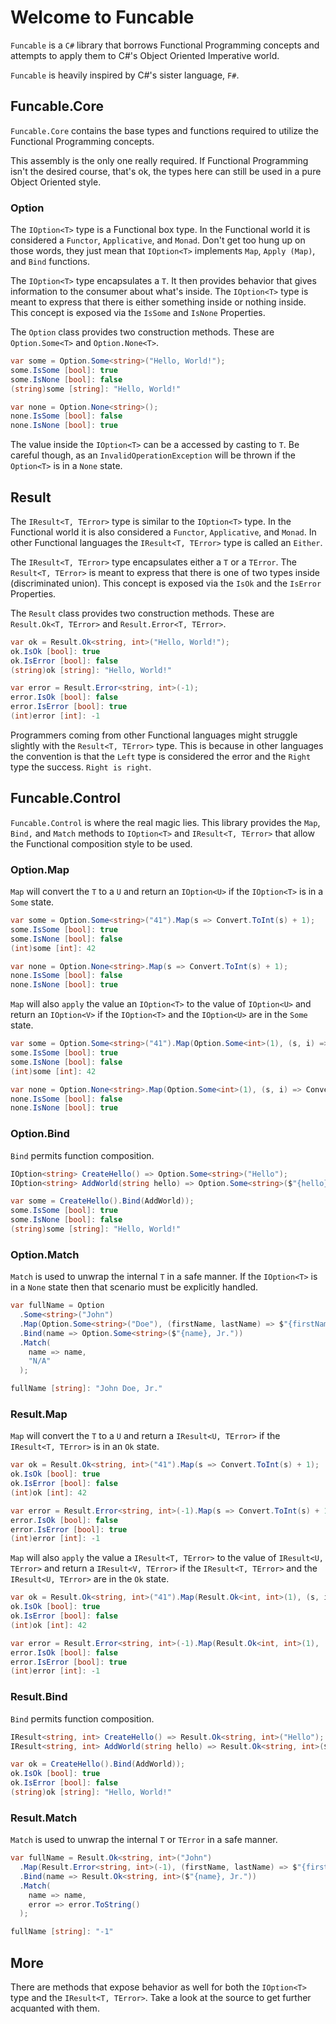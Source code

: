 # Welcome to Funcable

`Funcable` is a `C#` library that borrows Functional Programming concepts and attempts to apply them to
C#'s Object Oriented Imperative world.

`Funcable` is heavily inspired by C#'s sister language, `F#`.

## Funcable.Core

`Funcable.Core` contains the base types and functions required to utilize the Functional Programming concepts.

This assembly is the only one really required. If Functional Programming isn't the desired course, that's ok, the types here can still be used in a pure Object Oriented style.

### Option

The `IOption<T>` type is a Functional box type. In the Functional world it is considered a `Functor`, `Applicative`, and `Monad`. Don't get too hung up on those words, they just mean that `IOption<T>` implements `Map`, `Apply (Map)`, and `Bind` functions.

The `IOption<T>` type encapsulates a `T`. It then provides behavior that gives information to the consumer about what's inside. The `IOption<T>` type is meant to express that there is either something inside or nothing inside. This concept is exposed via the `IsSome` and `IsNone` Properties.

The `Option` class provides two construction methods. These are `Option.Some<T>` and `Option.None<T>`.

```csharp
var some = Option.Some<string>("Hello, World!");
some.IsSome [bool]: true
some.IsNone [bool]: false
(string)some [string]: "Hello, World!"

var none = Option.None<string>();
none.IsSome [bool]: false
none.IsNone [bool]: true
```

The value inside the `IOption<T>` can be a accessed by casting to `T`. Be careful though, as an `InvalidOperationException` will be thrown if the `Option<T>` is in a `None` state.

## Result

The `IResult<T, TError>` type is similar to the `IOption<T>` type. In the Functional world it is also considered a `Functor`, `Applicative`, and `Monad`. In other Functional languages the `IResult<T, TError>` type is called an `Either`.

The `IResult<T, TError>` type encapsulates either a `T` or a `TError`. The `Result<T, TError>` is meant to express that there is one of two types inside (discriminated union). This concept is exposed via the `IsOk` and the `IsError` Properties.

The `Result` class provides two construction methods. These are `Result.Ok<T, TError>` and `Result.Error<T, TError>`.

```csharp
var ok = Result.Ok<string, int>("Hello, World!");
ok.IsOk [bool]: true
ok.IsError [bool]: false
(string)ok [string]: "Hello, World!"

var error = Result.Error<string, int>(-1);
error.IsOk [bool]: false
error.IsError [bool]: true
(int)error [int]: -1
```

Programmers coming from other Functional languages might struggle slightly with the `Result<T, TError>` type. This is because in other languages the convention is that the `Left` type is considered the error and the `Right` type the success. `Right is right`.

## Funcable.Control

`Funcable.Control` is where the real magic lies. This library provides the `Map`, `Bind,` and `Match` methods to `IOption<T>` and `IResult<T, TError>` that allow the Functional composition style to be used.

### Option.Map

`Map` will convert the `T` to a `U` and return an `IOption<U>` if the `IOption<T>` is in a `Some` state.

```csharp
var some = Option.Some<string>("41").Map(s => Convert.ToInt(s) + 1);
some.IsSome [bool]: true
some.IsNone [bool]: false
(int)some [int]: 42

var none = Option.None<string>.Map(s => Convert.ToInt(s) + 1);
none.IsSome [bool]: false
none.IsNone [bool]: true
```

`Map` will also `apply` the value an `IOption<T>` to the value of `IOption<U>` and return an `IOption<V>` if the `IOption<T>` and the `IOption<U>` are in the `Some` state.

```csharp
var some = Option.Some<string>("41").Map(Option.Some<int>(1), (s, i) => Convert.ToInt(s) + i);
some.IsSome [bool]: true
some.IsNone [bool]: false
(int)some [int]: 42

var none = Option.None<string>.Map(Option.Some<int>(1), (s, i) => Convert.ToInt(s) + i);
none.IsSome [bool]: false
none.IsNone [bool]: true
```

### Option.Bind

`Bind` permits function composition.

```csharp
IOption<string> CreateHello() => Option.Some<string>("Hello");
IOption<string> AddWorld(string hello) => Option.Some<string>($"{hello}, World!");

var some = CreateHello().Bind(AddWorld));
some.IsSome [bool]: true
some.IsNone [bool]: false
(string)some [string]: "Hello, World!"
```

### Option.Match

`Match` is used to unwrap the internal `T` in a safe manner. If the `IOption<T>` is in a `None` state then that scenario must be explicitly handled.

```csharp
var fullName = Option
  .Some<string>("John")
  .Map(Option.Some<string>("Doe"), (firstName, lastName) => $"{firstName}, {lastName}")
  .Bind(name => Option.Some<string>($"{name}, Jr."))
  .Match(
    name => name,
    "N/A"
  );

fullName [string]: "John Doe, Jr."
```

### Result.Map

`Map` will convert the `T` to a `U` and return a `IResult<U, TError>` if the `IResult<T, TError>` is in an `Ok` state.

```csharp
var ok = Result.Ok<string, int>("41").Map(s => Convert.ToInt(s) + 1);
ok.IsOk [bool]: true
ok.IsError [bool]: false
(int)ok [int]: 42

var error = Result.Error<string, int>(-1).Map(s => Convert.ToInt(s) + 1);
error.IsOk [bool]: false
error.IsError [bool]: true
(int)error [int]: -1
```

`Map` will also `apply` the value a `IResult<T, TError>` to the value of `IResult<U, TError>` and return a `IResult<V, TError>` if the `IResult<T, TError>` and the `IResult<U, TError>` are in the `Ok` state.

```csharp
var ok = Result.Ok<string, int>("41").Map(Result.Ok<int, int>(1), (s, i) => Convert.ToInt(s) + i);
ok.IsOk [bool]: true
ok.IsError [bool]: false
(int)ok [int]: 42

var error = Result.Error<string, int>(-1).Map(Result.Ok<int, int>(1), (s, i) => Convert.ToInt(s) + i);
error.IsOk [bool]: false
error.IsError [bool]: true
(int)error [int]: -1
```

### Result.Bind

`Bind` permits function composition.

```csharp
IResult<string, int> CreateHello() => Result.Ok<string, int>("Hello");
IResult<string, int> AddWorld(string hello) => Result.Ok<string, int>($"{hello}, World!");

var ok = CreateHello().Bind(AddWorld));
ok.IsOk [bool]: true
ok.IsError [bool]: false
(string)ok [string]: "Hello, World!"
```

### Result.Match

`Match` is used to unwrap the internal `T` or `TError` in a safe manner.

```csharp
var fullName = Result.Ok<string, int>("John")
  .Map(Result.Error<string, int>(-1), (firstName, lastName) => $"{firstName}, {lastName}")
  .Bind(name => Result.Ok<string, int>($"{name}, Jr."))
  .Match(
    name => name,
    error => error.ToString()
  );

fullName [string]: "-1"
```

## More

There are methods that expose behavior as well for both the `IOption<T>` type and the `IResult<T, TError>`. Take a look at the source to get further acquanted with them.
